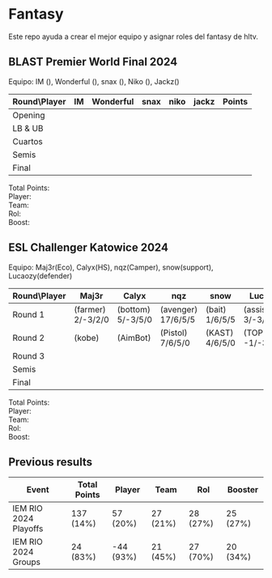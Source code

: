 # Fantasy

Este repo ayuda a crear el mejor equipo y asignar roles del fantasy de hltv.  

## BLAST Premier World Final 2024

Equipo: IM (), Wonderful (), snax (), Niko (), Jackz()  

| Round\Player | IM | Wonderful | snax | niko | jackz | Points |
|--------------|---------|-----------|------|------|------|--------|
| Opening |  |  |  |  |  |  |
| LB & UB |  |  |  |  |  |  |
| Cuartos |  |  |  |  |  |  |
| Semis |  |  |  |  |  |  |
| Final |  |  |  |  |  |  |

Total Points:   
Player:   
Team:   
Rol:   
Boost: 

## ESL Challenger Katowice 2024

Equipo: Maj3r(Eco), Calyx(HS), nqz(Camper), snow(support), Lucaozy(defender)  

| Round\Player | Maj3r | Calyx | nqz | snow | Lucaozy | Points |
|--------------|---------|-----------|------|------|------|--------|
| Round 1 | (farmer) 2/-3/2/0 | (bottom) 5/-3/5/0 | (avenger) 17/6/5/5 | (bait) 1/6/5/5 | (assist) 3/-3/2/5 | 65 |
| Round 2 | (kobe) | (AimBot) | (Pistol) 7/6/5/0 | (KAST) 4/6/5/0 | (TOP) -1/-3/-2/0 |  |
| Round 3 |  |  |  |  |  |  |
| Semis |  |  |  |  |  |  |
| Final |  |  |  |  |  |  |

Total Points:   
Player:   
Team:   
Rol:   
Boost:   

## Previous results

| Event | Total Points | Player | Team | Rol | Booster |
|-------|--------------|--------|------|-----|---------|
| IEM RIO 2024 Playoffs | 137 (14%) | 57 (20%) | 27 (21%) | 28 (27%) | 25 (27%) |
| IEM RIO 2024 Groups | 24 (83%) | -44 (93%) | 21 (45%) | 27 (70%) | 20 (34%) |
